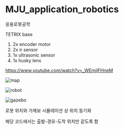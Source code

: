 # MJU_application_robotics
응용로봇공학


TETRIX base
1. 2x encoder motor
2. 2x ir sensor
3. 1x ultrasonic sensor
4. 1x husky lens

https://www.youtube.com/watch?v=_WEmjIFHneM

![map](https://user-images.githubusercontent.com/24962064/165251489-2a8bdb1f-e648-4f5d-a885-6e9a5c4b629e.png)

![robot](https://user-images.githubusercontent.com/24962064/165251336-0bda22e8-2345-4740-b338-d6ee66c20f3e.jpg)


![gazebo](https://user-images.githubusercontent.com/24962064/187068247-ce9144d3-bd10-4d32-936f-7e3ba73280d5.png)

로봇 위치와 가제보 시뮬레이션 상 위치 동기화

해당 코드에서는 출발-경유-도착 위치만 같도록 함
